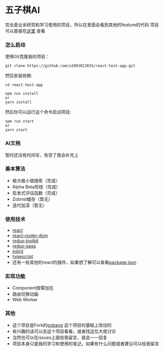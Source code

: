 # 五子棋AI

完全是业余研究和学习使用的项目，所以在里面会看到其他的feature的代码
项目可以直接在[这里](https://a1992012015.github.io/react-test-app/go-bang) 查看

### **怎么启动**

使用Git克隆我的项目：

    git clone https://github.com/a1992012015/react-test-app.git

然后安装依赖:

    cd react-test-app

    npm run install 
    or
    yarn install

然后你可以运行这个命令启动项目:

    npm run start
    or
    yarn start

### **AI文档**

暂时还没有时间写，有空了我会补充上

### **基本算法**

* 极大极小值搜索（完成）
* Alpha Beta剪枝（完成）
* 启发式评估函数（完成）
* Zobrist缓存（暂无）
* 迭代加深（暂无）

### **使用技术**

* [react](https://zh-hans.reactjs.org/)
* [react-router-dom](https://github.com/remix-run/react-router/tree/main/packages/react-router-dom)
* [redux-toolkit](https://redux-toolkit.js.org/)
* [redux-saga](https://redux-saga.js.org/)
* [eslint](https://cn.eslint.org/)
* [typescript](https://www.tslang.cn/)
* 还有一些其他的react的插件，如果想了解可以查看[package.json](https://github.com/a1992012015/react-test-app/blob/master/package.json)

### **实现功能**
* Component按需加在
* 路由切换动画
* Web Worker

### **其他**

* 这个项目是Fork的[gobang](https://github.com/lihongxun945/gobang) 这个项目的基础上改动的
* 有兴趣的话可以去这个项目看看，或者找这位大佬讨论
* 当然也可以在issues上面给我留言，我会一一回复
* 项目本身只是我的学习和使用的笔记，如果有什么问题或者建议可以给我留言
